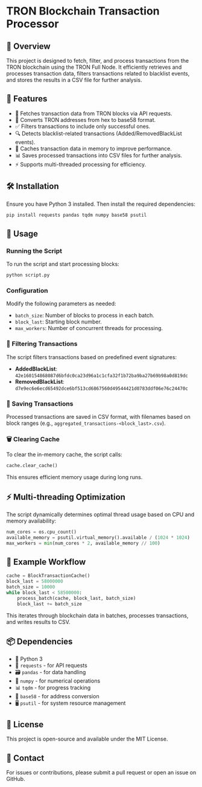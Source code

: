 # TRON Blockchain Transaction Processor

## 📌 Overview
This project is designed to fetch, filter, and process transactions from the TRON blockchain using the TRON Full Node. It efficiently retrieves and processes transaction data, filters transactions related to blacklist events, and stores the results in a CSV file for further analysis.

## 🚀 Features
- 📡 Fetches transaction data from TRON blocks via API requests.
- 🔄 Converts TRON addresses from hex to base58 format.
- ✅ Filters transactions to include only successful ones.
- 🔍 Detects blacklist-related transactions (Added/RemovedBlackList events).
- 💾 Caches transaction data in memory to improve performance.
- 📊 Saves processed transactions into CSV files for further analysis.
- ⚡ Supports multi-threaded processing for efficiency.

## 🛠 Installation
Ensure you have Python 3 installed. Then install the required dependencies:
```sh
pip install requests pandas tqdm numpy base58 psutil
```

## 🎯 Usage
### Running the Script
To run the script and start processing blocks:
```sh
python script.py
```

### Configuration
Modify the following parameters as needed:
- `batch_size`: Number of blocks to process in each batch.
- `block_last`: Starting block number.
- `max_workers`: Number of concurrent threads for processing.

### 🔎 Filtering Transactions
The script filters transactions based on predefined event signatures:
- **AddedBlackList**: `42e160154868087d6bfdc0ca23d96a1c1cfa32f1b72ba9ba27b69b98a0d819dc`
- **RemovedBlackList**: `d7e9ec6e6ecd65492dce6bf513cd6867560d49544421d0783ddf06e76c24470c`

### 💾 Saving Transactions
Processed transactions are saved in CSV format, with filenames based on block ranges (e.g., `aggregated_transactions-<block_last>.csv`).

### 🗑 Clearing Cache
To clear the in-memory cache, the script calls:
```python
cache.clear_cache()
```
This ensures efficient memory usage during long runs.

## ⚡ Multi-threading Optimization
The script dynamically determines optimal thread usage based on CPU and memory availability:
```python
num_cores = os.cpu_count()
available_memory = psutil.virtual_memory().available / (1024 * 1024)
max_workers = min(num_cores * 2, available_memory // 100)
```

## 📜 Example Workflow
```python
cache = BlockTransactionCache()
block_last = 58000000
batch_size = 10000
while block_last < 58500000:
    process_batch(cache, block_last, batch_size)
    block_last += batch_size
```
This iterates through blockchain data in batches, processes transactions, and writes results to CSV.

## 📦 Dependencies
- 🐍 Python 3
- 📡 `requests` - for API requests
- 🗃 `pandas` - for data handling
- 🔢 `numpy` - for numerical operations
- 📊 `tqdm` - for progress tracking
- 🔗 `base58` - for address conversion
- 🖥 `psutil` - for system resource management

## 📜 License
This project is open-source and available under the MIT License.

## 🤝 Contact
For issues or contributions, please submit a pull request or open an issue on GitHub.


